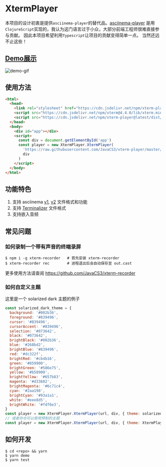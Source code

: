 # XtermPlayer

本项目的设计初衷是提供`asciinema-player`的替代品。[asciinema-player](https://github.com/asciinema/asciinema-player)
是用`ClojureScript`实现的，我认为这门语言过于小众，大部分前端工程师很难直接参与贡献。
因此本项目希望利用`Typescript`让项目的贡献变得简单一点。
当然还远不止这些！

## [Demo展示](https://javacs3.github.io/xterm-player/)

![demo-gif](https://user-images.githubusercontent.com/4168698/77246289-beaeac00-6c60-11ea-93eb-c10506fe484e.gif)

## 使用方法

```html
<html>
  <head>
    <link rel="stylesheet" href="https://cdn.jsdelivr.net/npm/xterm-player@latest/dist/css/xterm-player.min.css" />
    <script src="https://cdn.jsdelivr.net/npm/xterm@4.4.0/lib/xterm.min.js"></script>
    <script src="https://cdn.jsdelivr.net/npm/xterm-player@latest/dist/js/xterm-player.min.js"></script>
  </head>
  <body>
    <div id="app"></div>
    <script>
      const div = document.getElementById('app')
      const player = new XtermPlayer.XtermPlayer(
        'https://raw.githubusercontent.com/JavaCS3/xterm-player/master/assets/1.cast',
        div
      )
    </script>
  </body>
</html>
```

## 功能特色

1. 支持 asciinema [v1](https://github.com/asciinema/asciinema/blob/develop/doc/asciicast-v1.md), [v2](https://github.com/asciinema/asciinema/blob/develop/doc/asciicast-v2.md) 文件格式和功能
2. 支持 [Terminalizer](https://github.com/faressoft/terminalizer-player) 文件格式
3. 支持嵌入音频

## 常见问题

### 如何录制一个带有声音的终端录屏

```shell
$ npm i -g xterm-recorder   # 首先安装 xterm-recorder
$ xterm-recorder rec        # 进程退出后会自动保存至 out.cast
```
更多使用方法请查阅 https://github.com/JavaCS3/xterm-recorder

### 如何自定义主题

这里是一个 solarized dark 主题的例子
```javascript
const solarized_dark_theme = {
  background: '#002b36',
  foreground: '#839496',
  cursor: '#839496',
  cursorAccent: '#839496',
  selection: '#073642',
  black: '#073642',
  brightBlack: '#002b36',
  blue: '#268bd2',
  brightBlue: '#839496',
  red: '#dc322f',
  brightRed: '#cb4b16',
  green: '#859900',
  brightGreen: '#586e75',
  yellow: '#b58900',
  brightYellow: '#657b83',
  magenta: '#d33682',
  brightMagenta: '#6c71c4',
  cyan: '#2aa198',
  brightCyan: '#93a1a1',
  white: '#eee8d5',
  brightWhite: '#fdf6e3',
}
const player = new XtermPlayer.XtermPlayer(url, div, { theme: solarized_dark_theme })
// 或者你也可以使用预制的主题
const player = new XtermPlayer.XtermPlayer(url, div, { theme: XtermPlayer.THEME_SOLARIZED_DARK })
```

## 如何开发

```shell
$ cd <repo> && yarn
$ yarn demo
$ yarn test
```
